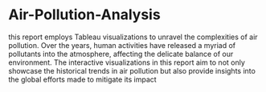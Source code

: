 # Air-Pollution-Analysis
this report employs Tableau visualizations to unravel the complexities of air pollution. Over the years, human activities have released a myriad of pollutants into the atmosphere, affecting the delicate balance of our environment. The interactive visualizations in this report aim to not only showcase the historical trends in air pollution but also provide insights into the global efforts made to mitigate its impact
